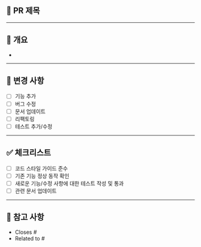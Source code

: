 ## 📌 PR 제목
<!-- 간결하고 명확하게 작성 -->


---

## 📝 개요
<!-- 변경 내용과 목적을 간략히 설명 -->
-

---

## 🔄 변경 사항
<!-- 주요 변경 내용 목록 -->
- [ ] 기능 추가
- [ ] 버그 수정
- [ ] 문서 업데이트
- [ ] 리팩토링
- [ ] 테스트 추가/수정

---

## ✅ 체크리스트
- [ ] 코드 스타일 가이드 준수
- [ ] 기존 기능 정상 동작 확인
- [ ] 새로운 기능/수정 사항에 대한 테스트 작성 및 통과
- [ ] 관련 문서 업데이트

---

## 📎 참고 사항
<!-- 연관된 이슈 번호, 참고 링크 등 -->
- Closes #
- Related to #

